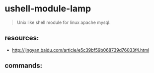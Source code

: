 # ushell-module-lamp
> Unix like shell module for linux apache mysql.

## resources:
+ http://jingyan.baidu.com/article/e5c39bf59b068739d76033f4.html
## commands:
